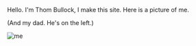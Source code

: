 Hello. I'm Thom Bullock, I make this site. Here is a picture of me. 

(And my dad. He's on the left.)

![me][me]


[me]: /img/20190619-me-and-dad.jpg